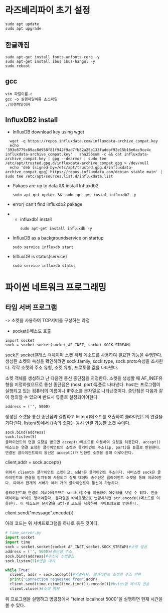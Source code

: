 # 라즈베리파이 초기 설정
```
sudo apt update
sudo apt upgrade
```

## 한글깨짐
```
sudo apt-get install fonts-unfonts-core -y
sudo apt-get install ibus ibus-hangul -y
sudo reboot
```

## gcc 
```
vim 파일이름.c
gcc -o 실행파일이름 소스파일
./실행파일이름
```
## InfluxDB2 install
* InfluxDB download key using wget
```
  wget -q https://repos.influxdata.com/influxdata-archive_compat.key
  echo '393e8779c89ac8d958f81f942f9ad7fb82a25e133faddaf92e15b16e6ac9ce4c influxdata-archive_compat.key' | sha256sum -c && cat influxdata-archive_compat.key | gpg --dearmor | sudo tee /etc/apt/trusted.gpg.d/influxdata-archive_compat.gpg > /dev/null
  echo 'deb [signed-by=/etc/apt/trusted.gpg.d/influxdata-archive_compat.gpg] https://repos.influxdata.com/debian stable main' | sudo tee /etc/apt/sources.list.d/influxdata.list
```
* Pakaes are up to data && install Influxdb2
  ```
  sudo apt-get update && sudo apt-get instal influxdb2 -y
  ```
* error) can't find influxdb2 pakage
* * influxdb1 install
    ```
    sudo apt-get install influxdb -y
    ```

* InfluxDB as a backgroundservice on startup
  ```
  sudo service influxdb start
  ```
* InfluxDB is status(service)
  ```
  sudo service influxdb status
  ```
# 파이썬 네트워크 프로그래밍
## 타임 서버 프로그램
-> 소켓을 사용하여 TCP서버를 구성하는 과정
* socket()메소드 호출
```
import socket
sock = socket.socket(socket,AF_INET, socket.SOCK_STREAM)
```

sock은 socket클래스 객체이며 소켓 객체 메소드를 사용하여 필요한 기능을 수행한다. 생성된 소켓의 속성을 확인하려면 sock.family, sock.type, sock.proto속성을 조사한다. 각각 소켓의 주소 유형, 소켓 유형, 프로토콜 값을 나타낸다.



소켓 객체를 생성하고 난 다음엔 통신 종단점을 지정한다. 소켓을 생성할 때 AF_INEF유형을 지정하였으므로 통신 종단점은 (host, port)튜플로 나타낸다. host는 프로그램이 실행되고 있는 컴퓨터의 이름이나 IP주소를 문자열로 나타낸것이다. 종단점은 다음과 같이 정의할 수 있으며 반드시 튜플로 설정되어야한다.
```
address = ('', 5000)
```
생성된 소켓을 통신 종단점과 결합하고 listen()메소드를 호출하여 클라이언트의 연결을 기다린다. listen(5)에서 ()속의 숫자는 동시 연결 가능한 소켓 수이다.
```
sock.bind(address)
sock.listen(5)
클라이언트의 연결 요청을 받으면 accept()메소드를 이용하여 요청을 허용한다. accept()메소드는 연결 요청한 클라이언트의 소켓과 클라이언트 주소(ip, port)를 튜플로 반환한다. 연결된 클라이언트와의 통신은 accept()가 반환한 소켓을 통해 이루어진다.
```
client,addr = sock.accept()
```
위에서 client는 클라이언트 소켓이고, addr은 클라이언트 주소이다. 서버소켓 sock은 클라이언트와 연결을 받기위해 사용되고 실제 데이터 송수신은 클라이언트 소켓을 통해 이루어진다. 따라서 한개의 서버가 여러 개의 클라이언트와 통신이 가능하다.

클라이언트와 연결이 이루어졌으므로 send()함수를 이용하여 데이터를 보낼 수 있다. 전송 데이터는 바이트 형어야한다. 문자열을 바이트형으로 변환하려면 str.encode()메소드를 이용한다. 이 메소드는 문자열을 utf-8 코드를 사용하여 바이트형으로 변환한다.
```
client.send("message".encode())


아래 코드는 위 서버프로그램을 하나로 묶은 것이다.
```python
# time_server.py
import socket
import time
sock = socket.socket(socket.AF_INET,socket.SOCK_STREAM)#소켓 생성
address = ('', 5000)#종단점 주소
sock.bind(address)#주소와 소켓결합
sock.listen(5)#연결 대기

while True:
  client, addr = sock.accept()#연결허용. 클라이언트 소켓과 주소 반환
  print("Connection requested from",addr)
  client.send(time.ctime(time.time()).encode())#bytes형 메시지 전송
  client.close()#소켓 헤제
```
위 프로그램을 실행하고 명령창에서 "telnet localhost 5000"을 실행하면 현재 시간을 볼 수 있다.
